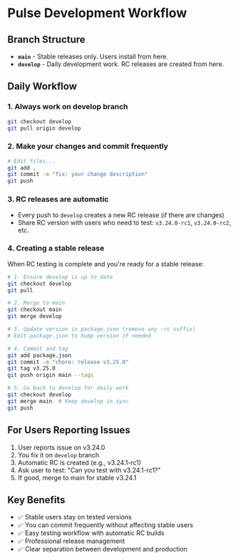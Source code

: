 # Pulse Development Workflow

## Branch Structure

- **`main`** - Stable releases only. Users install from here.
- **`develop`** - Daily development work. RC releases are created from here.

## Daily Workflow

### 1. Always work on develop branch
```bash
git checkout develop
git pull origin develop
```

### 2. Make your changes and commit frequently
```bash
# Edit files...
git add .
git commit -m "fix: your change description"
git push
```

### 3. RC releases are automatic
- Every push to `develop` creates a new RC release (if there are changes)
- Share RC version with users who need to test: `v3.24.0-rc1`, `v3.24.0-rc2`, etc.

### 4. Creating a stable release
When RC testing is complete and you're ready for a stable release:

```bash
# 1. Ensure develop is up to date
git checkout develop
git pull

# 2. Merge to main
git checkout main
git merge develop

# 3. Update version in package.json (remove any -rc suffix)
# Edit package.json to bump version if needed

# 4. Commit and tag
git add package.json
git commit -m "chore: release v3.25.0"
git tag v3.25.0
git push origin main --tags

# 5. Go back to develop for daily work
git checkout develop
git merge main  # Keep develop in sync
git push
```

## For Users Reporting Issues

1. User reports issue on v3.24.0
2. You fix it on `develop` branch
3. Automatic RC is created (e.g., v3.24.1-rc1)
4. Ask user to test: "Can you test with v3.24.1-rc1?"
5. If good, merge to main for stable v3.24.1

## Key Benefits

- ✅ Stable users stay on tested versions
- ✅ You can commit frequently without affecting stable users  
- ✅ Easy testing workflow with automatic RC builds
- ✅ Professional release management
- ✅ Clear separation between development and production